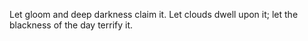 Let gloom and deep darkness claim it. Let clouds dwell upon it; let the blackness of the day terrify it.
